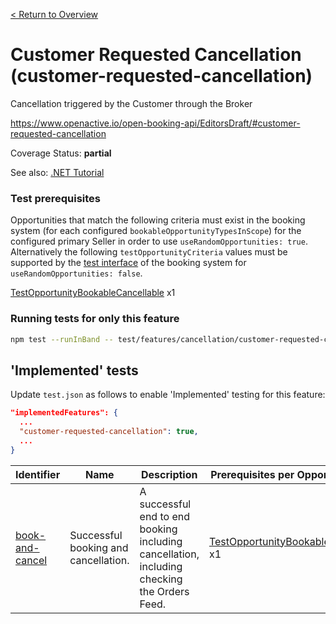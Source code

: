 [< Return to Overview](../../README.md)
# Customer Requested Cancellation (customer-requested-cancellation)

Cancellation triggered by the Customer through the Broker


https://www.openactive.io/open-booking-api/EditorsDraft/#customer-requested-cancellation

Coverage Status: **partial**

See also: [.NET Tutorial](https://tutorials.openactive.io/open-booking-sdk/quick-start-guide/storebookingengine/day-7-cancellation)
### Test prerequisites
Opportunities that match the following criteria must exist in the booking system (for each configured `bookableOpportunityTypesInScope`) for the configured primary Seller in order to use `useRandomOpportunities: true`. Alternatively the following `testOpportunityCriteria` values must be supported by the [test interface](https://openactive.io/test-interface/) of the booking system for `useRandomOpportunities: false`.

[TestOpportunityBookableCancellable](https://openactive.io/test-interface#TestOpportunityBookableCancellable) x1


### Running tests for only this feature

```bash
npm test --runInBand -- test/features/cancellation/customer-requested-cancellation/
```



## 'Implemented' tests

Update `test.json` as follows to enable 'Implemented' testing for this feature:

```json
"implementedFeatures": {
  ...
  "customer-requested-cancellation": true,
  ...
}
```

| Identifier | Name | Description | Prerequisites per Opportunity Type |
|------------|------|-------------|---------------|
| [book-and-cancel](./implemented/book-and-cancel-test.js) | Successful booking and cancellation. | A successful end to end booking including cancellation, including checking the Orders Feed. | [TestOpportunityBookableCancellable](https://openactive.io/test-interface#TestOpportunityBookableCancellable) x1 |


